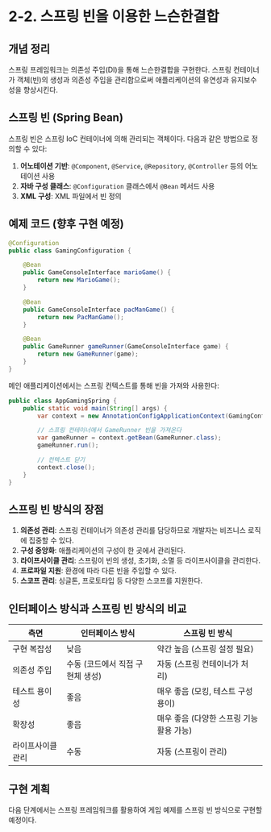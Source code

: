 # 2-2. 스프링 빈을 이용한 느슨한결합

## 개념 정리

스프링 프레임워크는 의존성 주입(DI)을 통해 느슨한결합을 구현한다. 스프링 컨테이너가 객체(빈)의 생성과 의존성 주입을 관리함으로써 애플리케이션의 유연성과 유지보수성을 향상시킨다.

## 스프링 빈 (Spring Bean)

스프링 빈은 스프링 IoC 컨테이너에 의해 관리되는 객체이다. 다음과 같은 방법으로 정의할 수 있다:

1. **어노테이션 기반**: `@Component`, `@Service`, `@Repository`, `@Controller` 등의 어노테이션 사용
2. **자바 구성 클래스**: `@Configuration` 클래스에서 `@Bean` 메서드 사용
3. **XML 구성**: XML 파일에서 빈 정의

## 예제 코드 (향후 구현 예정)

```java
@Configuration
public class GamingConfiguration {

    @Bean
    public GameConsoleInterface marioGame() {
        return new MarioGame();
    }

    @Bean
    public GameConsoleInterface pacManGame() {
        return new PacManGame();
    }

    @Bean
    public GameRunner gameRunner(GameConsoleInterface game) {
        return new GameRunner(game);
    }
}
```

메인 애플리케이션에서는 스프링 컨텍스트를 통해 빈을 가져와 사용한다:

```java
public class AppGamingSpring {
    public static void main(String[] args) {
        var context = new AnnotationConfigApplicationContext(GamingConfiguration.class);

        // 스프링 컨테이너에서 GameRunner 빈을 가져온다
        var gameRunner = context.getBean(GameRunner.class);
        gameRunner.run();

        // 컨텍스트 닫기
        context.close();
    }
}
```

## 스프링 빈 방식의 장점

1. **의존성 관리**: 스프링 컨테이너가 의존성 관리를 담당하므로 개발자는 비즈니스 로직에 집중할 수 있다.
2. **구성 중앙화**: 애플리케이션의 구성이 한 곳에서 관리된다.
3. **라이프사이클 관리**: 스프링이 빈의 생성, 초기화, 소멸 등 라이프사이클을 관리한다.
4. **프로파일 지원**: 환경에 따라 다른 빈을 주입할 수 있다.
5. **스코프 관리**: 싱글톤, 프로토타입 등 다양한 스코프를 지원한다.

## 인터페이스 방식과 스프링 빈 방식의 비교

| 측면 | 인터페이스 방식 | 스프링 빈 방식 |
|------|----------------|---------------|
| 구현 복잡성 | 낮음 | 약간 높음 (스프링 설정 필요) |
| 의존성 주입 | 수동 (코드에서 직접 구현체 생성) | 자동 (스프링 컨테이너가 처리) |
| 테스트 용이성 | 좋음 | 매우 좋음 (모킹, 테스트 구성 용이) |
| 확장성 | 좋음 | 매우 좋음 (다양한 스프링 기능 활용 가능) |
| 라이프사이클 관리 | 수동 | 자동 (스프링이 관리) |

## 구현 계획

다음 단계에서는 스프링 프레임워크를 활용하여 게임 예제를 스프링 빈 방식으로 구현할 예정이다.